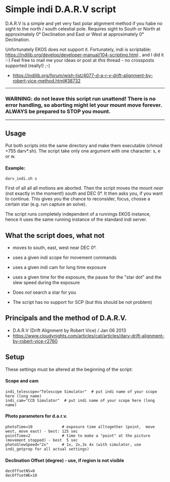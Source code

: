 # Simple indi D.A.R.V script

D.A.R.V is a simple and yet very fast polar alignment method if you habe no sight to the north / south celestial pole. Requires sight to South or North at approximately 0° Declination and East _or_ West at approximately 0° Declination.

Unfortunately EKOS does not support it. Fortunately, indi is scriptable: https://indilib.org/develop/developer-manual/104-scripting.html , and I did it :-) Feel free to mail me your ideas or post at _this_ thread - no crossposts supported (really!) ;-)

 * https://indilib.org/forum/wish-list/4077-d-a-r-v-drift-alignment-by-robert-vice-method.html#38732

----------------
### WARNING: do not leave this script run unattend! There is no error handling, so aborting might let your mount move forever. ALWAYS be prepared to STOP you mount.  
----------------


## Usage

Put both scripts into the same directory and make them executable (chmod +755 darv*.sh). The script take only one argument with one character: s, e or w. 

#### Example: 

    darv_indi.sh s

First of all all all motions are aborted. Then the script moves the mount _near_ (not exactly in the moment!) south and DEC 0°. It then asks you, if you want to continue. This gives you the chance to reconsider, focus, chosse a certain star (e.g. run capture an solve).

The script runs completely independent of a runnings EKOS instance, hence it uses the same running instance of the standard indi server. 


## What the script does, what not
 
 * moves to south, east, west near DEC 0°.
 * uses a given indi scope for movement commands
 * uses a given indi cam for long time exposure
 * uses a given time for the exposure, the pause for the "star dot" and the slew speed during the exposure

 * Does _not_ search a star for you 
 * The script has no support for SCP (but this should be not problem)


## Principals and the method of D.A.R.V.  

 * D.A.R.V (Drift Alignment by Robert Vice) / Jan 06 2013
 * https://www.cloudynights.com/articles/cat/articles/darv-drift-alignment-by-robert-vice-r2760 

## Setup

These settings must be altered at the beginning of the script:

#### Scope and cam

    indi_telescope="Telescope Simulator"  # put indi name of your scope here (long name)
    indi_cam="CCD Simulator"  # put indi name of your scope here (long name)
 
#### Photo parameters for d.a.r.v.

    photoTime=10             # exposure time alltogether (point,  move west, move east) - best: 125 sec
    pointTime=2              # time to make a "point" at the picture (movement stopped) - best  5 sec
    photoSlewSpeed="2x"      # 1x, 2x,3x 4x (with simulator, use indi_getprop for all actual settings) 

#### Declination Offset (degree) - use, if region is not visible

    decOffsetNS=0
    decOffsetWE=10